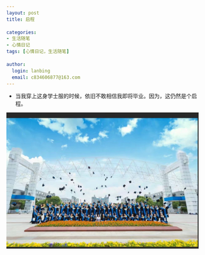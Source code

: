 ```yaml
---
layout: post
title: 启程

categories:
- 生活随笔
- 心情日记
tags: [心情日记，生活随笔]

author:
  login: lanbing
  email: c834606877@163.com
---
```



- 当我穿上这身学士服的时候，依旧不敢相信我即将毕业。因为，这仍然是个启程。



![毕业照](/post_res/my-class-photo.jpeg)